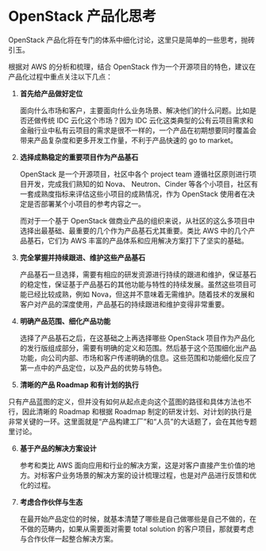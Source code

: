 # OpenStack 产品化思考

OpenStack 产品化将在专门的体系中细化讨论，这里只是简单的一些思考，抛砖引玉。

根据对 AWS 的分析和梳理，结合 OpenStack 作为一个开源项目的特色，建议在产品化过程中重点关注以下几点：

1. **首先给产品做好定位**

   面向什么市场和客户，主要面向什么业务场景、解决他们的什么问题。比如是否还做传统 IDC 云化这个市场？因为 IDC 云化这类典型的公有云项目需求和金融行业中私有云项目的需求是很不一样的，一个产品在初期想要同时覆盖会带来产品复杂度和更多开发工作量，不利于产品快速的 go to market。

2. **选择成熟稳定的重要项目作为产品基石**

   OpenStack 是一个开源项目，社区中各个 project team 遵循社区原则进行项目开发，完成我们熟知的如 Nova、 Neutron、Cinder 等各个小项目，社区有一套成熟度指标来评估这些小项目的成熟情况，作为 OpenStack 使用者在决定是否部署某个小项目的参考内容之一。

   而对于一个基于 OpenStack 做商业产品的组织来说，从社区的这么多项目中选择出最基础、最重要的几个作为产品基石尤其重要。类比 AWS 中的几个产品基石，它们为 AWS 丰富的产品体系和应用解决方案打下了坚实的基础。

3. **完全掌握并持续跟进、维护这些产品基石**

   产品基石一旦选择，需要有相应的研发资源进行持续的跟进和维护，保证基石的稳定性，保证基于产品基石的其他功能与特性的持续发展。虽然这些项目可能已经比较成熟，例如 Nova，但这并不意味着无需维护。随着技术的发展和客户对产品的深度使用，产品基石的持续跟进和维护变得非常重要。

4. **明确产品范围、细化产品功能**

   选择了产品基石之后，在这基础之上再选择哪些 OpenStack 项目作为产品化的发行版组成部分，需要有明确的定义和范围。然后基于这个范围细化出产品功能，向公司内部、市场和客户传递明确的信息。这些范围和功能细化反应了第一点中的产品定位，以及产品的优势与特色。

5. **清晰的产品 Roadmap 和有计划的执行**

 只有产品蓝图的定义，但并没有如何从起点走向这个蓝图的路径和具体方法也不行，因此清晰的 Roadmap 和根据 Roadmap 制定的研发计划、对计划的执行是非常关键的一环。这里面就是“产品构建工厂”和“人员”的大话题了，会在其他专题里讨论。

6. **基于产品的解决方案设计**

   参考和类比 AWS 面向应用和行业的解决方案，这是对客户直接产生价值的地方。对标客户业务场景的解决方案的设计梳理过程，也是对产品进行反馈和优化的过程。

7. **考虑合作伙伴与生态**

   在最开始产品定位的时候，就基本清楚了哪些是自己做哪些是自己不做的，在不做的范畴内，如果从需要面对需要 total solution 的客户项目，那就要考虑与合作伙伴一起整合解决方案。


